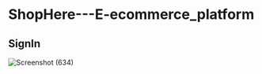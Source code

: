 # ShopHere---E-ecommerce_platform

## SignIn
![Screenshot (634)](https://github.com/ThejanB/ShopHere---E-ecommerce_platform/assets/92569392/0d489bfe-d95d-4e9b-bfa8-d239865fab7b)

